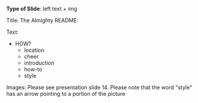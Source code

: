 **Type of Slide**: left text + img

Title: The Almighty README:

Text: 

* HOW?
  * location 
  * cheer
  * introduction
  * how-to
  * style

Images: Please see presentation slide 14. Please note that the word "style" has an arrow pointing to a portion of the picture

